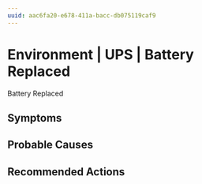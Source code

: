 ```yaml
---
uuid: aac6fa20-e678-411a-bacc-db075119caf9
---
```

# Environment | UPS | Battery Replaced

Battery Replaced

## Symptoms

## Probable Causes

## Recommended Actions
